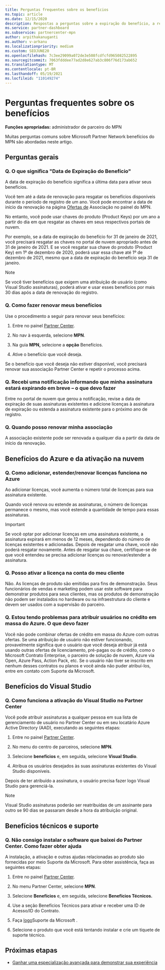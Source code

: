 ```yaml
---
title: Perguntas frequentes sobre os benefícios
ms.topic: article
ms.date: 12/15/2020
description: Respostas a perguntas sobre a expiração do benefício, a renovação e a ativação de licenças para o Azure, nuvem, Visual Studio e benefícios técnicos e de suporte
ms.service: partner-dashboard
ms.subservice: partnercenter-mpn
author: arpithakanuganti
ms.author: v-arkanu
ms.localizationpriority: medium
ms.custom: SEOJUNE20
ms.openlocfilehash: 7c3ee29099a072de3e508fcdfcfd965082522895
ms.sourcegitcommit: 7063fdddee77ad2d8e627ab3c806f76d173ab652
ms.translationtype: MT
ms.contentlocale: pt-BR
ms.lasthandoff: 05/19/2021
ms.locfileid: "110149274"
---
```

# <a name="benefits-faq"></a>Perguntas frequentes sobre os benefícios

**Funções apropriadas:** administrador de parceiro do MPN

Muitas perguntas comuns sobre Microsoft Partner Network benefícios do MPN são abordadas neste artigo.


## <a name="general-questions"></a>Perguntas gerais

### <a name="q-what-does-benefit-expiry-date-mean"></a>Q. O que significa "Data de Expiração do Benefício"

A data de expiração do benefício significa a última data para ativar seus benefícios.

Você tem até a data de renovação para resgatar os benefícios disponíveis durante o período de registro de um ano. Você pode encontrar a data de início da renovação na página [Ofertas de](https://partner.microsoft.com/dashboard/mpn/offers) Associação no painel do MPN.

No entanto, você pode usar chaves do produto (Product Keys) por um ano a partir do dia em que resgatar as chaves em seus respectivos portais de nuvem.

Por exemplo, se a data de expiração do benefício for 31 de janeiro de 2021, você precisará resgatar as chaves no portal de nuvem apropriado antes de 31 de janeiro de 2021. E se você resgatar sua chave do produto (Product Key) em 1º de dezembro de 2020, poderá usar essa chave até 1º de dezembro de 2021, mesmo que a data de expiração do benefício seja 31 de janeiro.

>[!NOTE]
>Se você tiver benefícios que exigem uma atribuição de usuário (como Visual Studio assinaturas), poderá ativar e usar esses benefícios por mais 30 dias após a data de renovação do registro.

### <a name="q-how-do-i-renew-my-benefits"></a>Q. Como fazer renovar meus benefícios

Use o procedimento a seguir para renovar seus benefícios:

1. Entre no painel [Partner Center](https://partner.microsoft.com/dashboard/).

2. No nav à esquerda, selecione **MPN**.

3. Na guia **MPN,** selecione a **opção** Benefícios.

4. Ative o benefício que você deseja.

Se o benefício que você deseja não estiver disponível, você precisará renovar sua associação Partner Center e repetir o processo acima.

### <a name="q-i-received-a-notification-informing-me-that-my-subscription-is-expiring-soon---what-should-i-do"></a>Q. Recebi uma notificação informando que minha assinatura estará expirando em breve – o que devo fazer

Entre no portal de nuvem que gerou a notificação, revise a data de expiração de suas assinaturas existentes e adicione licenças à assinatura de expiração ou estenda a assinatura existente para o próximo ano de registro.

### <a name="q-when-can-i-renew-my-membership"></a>Q. Quando posso renovar minha associação

A associação existente pode ser renovada a qualquer dia a partir da data de início da renovação.

## <a name="azure-and-cloud-activation-benefits"></a>Benefícios do Azure e da ativação na nuvem

### <a name="q-how-does-adding-extendingrenewing-licenses-work-on-azure"></a>Q. Como adicionar, estender/renovar licenças funciona no Azure

Ao adicionar licenças, você aumenta o número total de licenças para sua assinatura existente.

Quando você renova ou estende as assinaturas, o número de licenças permanece o mesmo, mas você estende a quantidade de tempo para essas assinaturas.

>[!IMPORTANT]
>Se você optar por adicionar licenças em uma assinatura existente, a assinatura expirará em menos de 12 meses, dependendo do número de licenças existentes e adicionadas. Depois de resgatar uma chave, você não poderá resgatar novamente. Antes de resgatar sua chave, certifique-se de que você entendeu se precisa adicionar licenças ou renovar/estender a assinatura.

### <a name="q-can-i-activate-the-license-on-my-customers-account"></a>Q. Posso ativar a licença na conta do meu cliente

Não. As licenças de produto são emitidas para fins de demonstração. Seus funcionários de vendas e marketing podem usar este software para demonstrar produtos para seus clientes, mas os produtos de demonstração não podem ser instalados no hardware ou na infraestrutura do cliente e devem ser usados com a supervisão do parceiro.

### <a name="q-im-having-trouble-assigning-users-in-azure-bulk-credit-what-should-i-do"></a>Q. Estou tendo problemas para atribuir usuários no crédito em massa do Azure. O que devo fazer

Você não pode combinar ofertas de crédito em massa do Azure com outras ofertas. Se uma atribuição de usuário não estiver funcionando, provavelmente significa que o usuário que você deseja atribuir já está usando outras ofertas de licenciamento, pré-pagas ou de crédito, como o Microsoft Contrato Enterprise, o parceiro de solução de nuvem, Azure via Open, Azure Pass, Action Pack, etc. Se o usuário não tiver se inscrito em nenhum desses contratos ou planos e você ainda não puder atribuí-los, entre em contato com Suporte da Microsoft.

## <a name="visual-studio-benefits"></a>Benefícios do Visual Studio

### <a name="q-how-does-visual-studio-activation-work-in-partner-center"></a>Q. Como funciona a ativação do Visual Studio no Partner Center

Você pode atribuir assinaturas a qualquer pessoa em sua lista de gerenciamento de usuário no Partner Center ou em seu locatário Azure Active Directory (AAD), executando as seguintes etapas:

1. Entre no painel [Partner Center](https://partner.microsoft.com/dashboard/).

2. No menu do centro de parceiros, selecione **MPN**.

3. Selecione **benefícios** e, em seguida, selecione **Visual Studio**.

4. Atribua os usuários desejados às suas assinaturas existentes do Visual Studio disponíveis.

Depois de ter atribuído a assinatura, o usuário precisa fazer logo Visual Studio para gerenciá-la.

>[!Note]
> Visual Studio assinaturas poderão ser reatribuídas de um assinante para outro se 90 dias se passaram desde a hora da atribuição original.

## <a name="technical-benefits-and-support"></a>Benefícios técnicos e suporte

### <a name="q-i-cant-install-the-software-i-downloaded-from-partner-center-how-do-i-get-help"></a>Q. Não consigo instalar o software que baixei do Partner Center. Como fazer obter ajuda

A instalação, a ativação e outras ajudas relacionadas ao produto são fornecidas por meio Suporte da Microsoft. Para obter assistência, faça as seguintes etapas:

1. Entre no painel [Partner Center](https://partner.microsoft.com/dashboard/).

2. No menu Partner Center, selecione **MPN**.

3. Selecione **Benefícios** e, em seguida, selecione **Benefícios Técnicos.**

4. Use a seção Benefícios Técnicos para ativar e receber uma ID de Acesso/ID do Contrato.

5. Faça [logo](https://support.microsoft.com/supportforbusiness/productselection)Suporte da Microsoft .

6. Selecione o produto que você está tentando instalar e crie um tíquete de suporte técnico.

## <a name="next-steps"></a>Próximas etapas

- [Ganhar uma especialização avançada para demonstrar sua experiência](advanced-specializations.md)